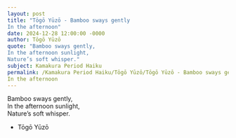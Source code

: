 ```yaml
---
layout: post
title: "Tōgō Yūzō - Bamboo sways gently  
In the afternoon"
date: 2024-12-28 12:00:00 -0000
author: Tōgō Yūzō
quote: "Bamboo sways gently,  
In the afternoon sunlight,  
Nature’s soft whisper."
subject: Kamakura Period Haiku
permalink: /Kamakura Period Haiku/Tōgō Yūzō/Tōgō Yūzō - Bamboo sways gently  
In the afternoon
---
```


Bamboo sways gently,  
In the afternoon sunlight,  
Nature’s soft whisper.

- Tōgō Yūzō

